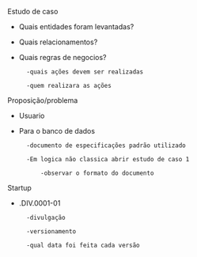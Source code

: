 Estudo de caso

- Quais entidades foram levantadas?
- Quais relacionamentos?
- Quais regras de negocios?
	
		-quais ações devem ser realizadas
  
		-quem realizara as ações

Proposição/problema

- Usuario
- Para o banco de dados

		-documento de especificações padrão utilizado
  
		-Em logica não classica abrir estudo de caso 1
  
			-observar o formato do documento

Startup
	
- .DIV.0001-01

		-divulgação
  
		-versionamento
  
		-qual data foi feita cada versão
